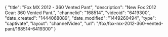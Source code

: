{
    "title": "Fox MX 2012 - 360 Vented Pant",
    "description": "New Fox 2012 Gear: 360 Vented Pant.",
    "channelid": "168514",
    "videoid": "6419300",
    "date_created": "1444068089",
    "date_modified": "1449260494",
    "type": "captivate",
    "layout": "channelVideo",
    "url": "\/fox\/fox-mx-2012-360-vented-pant\/168514-6419300"
}